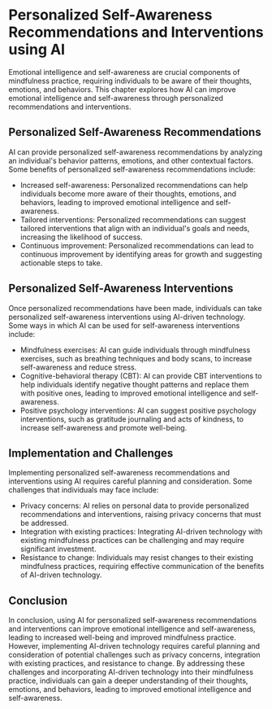 Personalized Self-Awareness Recommendations and Interventions using AI
==============================================================================================================================================

Emotional intelligence and self-awareness are crucial components of mindfulness practice, requiring individuals to be aware of their thoughts, emotions, and behaviors. This chapter explores how AI can improve emotional intelligence and self-awareness through personalized recommendations and interventions.

Personalized Self-Awareness Recommendations
-------------------------------------------

AI can provide personalized self-awareness recommendations by analyzing an individual's behavior patterns, emotions, and other contextual factors. Some benefits of personalized self-awareness recommendations include:

* Increased self-awareness: Personalized recommendations can help individuals become more aware of their thoughts, emotions, and behaviors, leading to improved emotional intelligence and self-awareness.
* Tailored interventions: Personalized recommendations can suggest tailored interventions that align with an individual's goals and needs, increasing the likelihood of success.
* Continuous improvement: Personalized recommendations can lead to continuous improvement by identifying areas for growth and suggesting actionable steps to take.

Personalized Self-Awareness Interventions
-----------------------------------------

Once personalized recommendations have been made, individuals can take personalized self-awareness interventions using AI-driven technology. Some ways in which AI can be used for self-awareness interventions include:

* Mindfulness exercises: AI can guide individuals through mindfulness exercises, such as breathing techniques and body scans, to increase self-awareness and reduce stress.
* Cognitive-behavioral therapy (CBT): AI can provide CBT interventions to help individuals identify negative thought patterns and replace them with positive ones, leading to improved emotional intelligence and self-awareness.
* Positive psychology interventions: AI can suggest positive psychology interventions, such as gratitude journaling and acts of kindness, to increase self-awareness and promote well-being.

Implementation and Challenges
-----------------------------

Implementing personalized self-awareness recommendations and interventions using AI requires careful planning and consideration. Some challenges that individuals may face include:

* Privacy concerns: AI relies on personal data to provide personalized recommendations and interventions, raising privacy concerns that must be addressed.
* Integration with existing practices: Integrating AI-driven technology with existing mindfulness practices can be challenging and may require significant investment.
* Resistance to change: Individuals may resist changes to their existing mindfulness practices, requiring effective communication of the benefits of AI-driven technology.

Conclusion
----------

In conclusion, using AI for personalized self-awareness recommendations and interventions can improve emotional intelligence and self-awareness, leading to increased well-being and improved mindfulness practice. However, implementing AI-driven technology requires careful planning and consideration of potential challenges such as privacy concerns, integration with existing practices, and resistance to change. By addressing these challenges and incorporating AI-driven technology into their mindfulness practice, individuals can gain a deeper understanding of their thoughts, emotions, and behaviors, leading to improved emotional intelligence and self-awareness.

